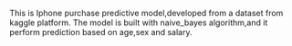 This is Iphone purchase predictive model,developed from a dataset from kaggle platform.
The model is built with naive_bayes algorithm,and it perform prediction based on age,sex and salary.
